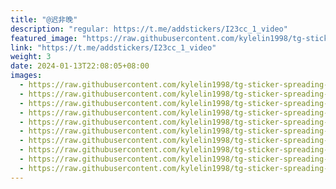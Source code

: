 ```yaml
---
title: "@迟非晚"
description: "regular: https://t.me/addstickers/I23cc_1_video"
featured_image: "https://raw.githubusercontent.com/kylelin1998/tg-sticker-spreading-worldwide-images/main/img/3686a171-1ca2-46f3-bf08-5f220a41399c.jpg"
link: "https://t.me/addstickers/I23cc_1_video"
weight: 3
date: 2024-01-13T22:08:05+08:00
images:
  - https://raw.githubusercontent.com/kylelin1998/tg-sticker-spreading-worldwide-images/main/img/3686a171-1ca2-46f3-bf08-5f220a41399c.jpg
  - https://raw.githubusercontent.com/kylelin1998/tg-sticker-spreading-worldwide-images/main/img/407854c8-27f2-4d06-9347-45050a191787.jpg
  - https://raw.githubusercontent.com/kylelin1998/tg-sticker-spreading-worldwide-images/main/img/fe6f5266-e56d-4a02-a50e-988f32c648bf.jpg
  - https://raw.githubusercontent.com/kylelin1998/tg-sticker-spreading-worldwide-images/main/img/6208233b-2561-4374-b0cc-dc846c9f9c37.jpg
  - https://raw.githubusercontent.com/kylelin1998/tg-sticker-spreading-worldwide-images/main/img/954b4a4c-c3f7-4916-b0e1-cd6efd6d28b9.jpg
  - https://raw.githubusercontent.com/kylelin1998/tg-sticker-spreading-worldwide-images/main/img/09b117b9-59a5-4d66-9d84-f7c1c9081d82.jpg
  - https://raw.githubusercontent.com/kylelin1998/tg-sticker-spreading-worldwide-images/main/img/8f06ac25-3517-445d-9e8a-7b6f119b3234.jpg
  - https://raw.githubusercontent.com/kylelin1998/tg-sticker-spreading-worldwide-images/main/img/97202616-f504-4ed4-a89f-ec4959243c7b.jpg
  - https://raw.githubusercontent.com/kylelin1998/tg-sticker-spreading-worldwide-images/main/img/f1020547-b8b0-4368-b65e-1f7dd46d239b.jpg
  - https://raw.githubusercontent.com/kylelin1998/tg-sticker-spreading-worldwide-images/main/img/af12b189-74f9-45f2-bcb6-d854aadb33f6.jpg
---
```

